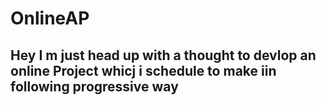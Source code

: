# OnlineAP

<h2>Hey I m just head up with a thought to devlop an online Project whicj i schedule to make iin following progressive way </h2>

